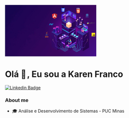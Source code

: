 
 <img src="https://raw.githubusercontent.com/Karenfranco23/Karenfranco23/main/Blue%20Illustration%20Startup%20Pricing%20Plan%20Presentation%20.png" style="width:60%">
 
 # Olá 👋 , Eu sou a Karen Franco

[![Linkedin Badge](https://img.shields.io/badge/-LinkedIn-blue?style=flat-square&logo=Linkedin&logoColor=white&link=https://www.linkedin.com/in/karen-franco-bba406167/)](https://www.linkedin.com/in/karen-franco-bba406167/)


### About me
 

- 🎓 Análise e Desenvolvimento de Sistemas - PUC Minas

